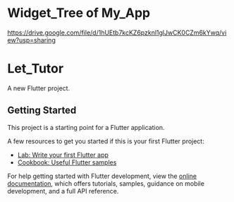 # Widget_Tree of My_App

https://drive.google.com/file/d/1hUEtb7kcKZ6pzknl1glJwCK0CZm6kYwq/view?usp=sharing

# Let_Tutor

A new Flutter project.

## Getting Started

This project is a starting point for a Flutter application.

A few resources to get you started if this is your first Flutter project:

- [Lab: Write your first Flutter app](https://docs.flutter.dev/get-started/codelab)
- [Cookbook: Useful Flutter samples](https://docs.flutter.dev/cookbook)

For help getting started with Flutter development, view the
[online documentation](https://docs.flutter.dev/), which offers tutorials,
samples, guidance on mobile development, and a full API reference.
